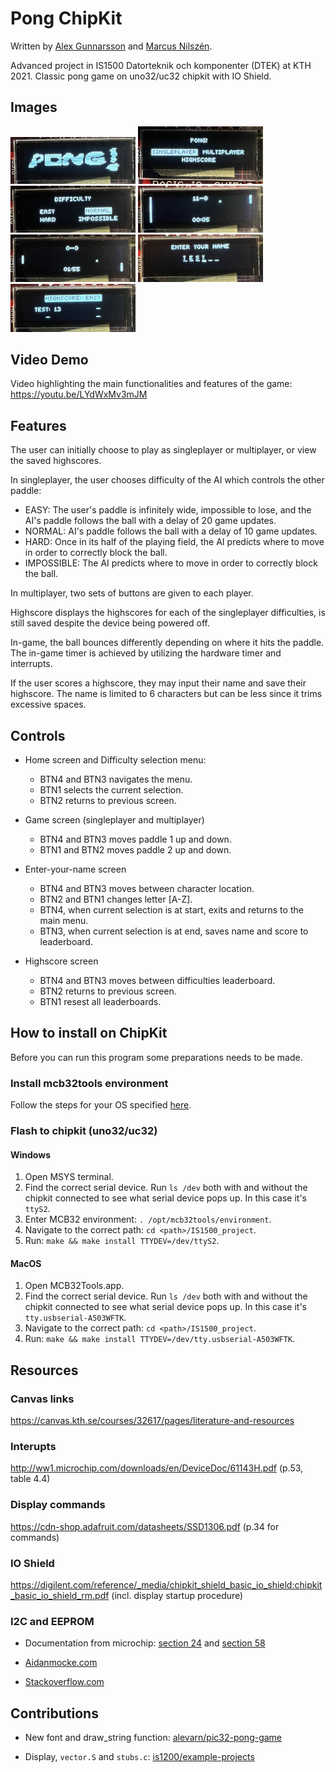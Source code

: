 # Pong ChipKit

Written by [Alex Gunnarsson](https://github.com/alexarne) and [Marcus Nilszén](https://github.com/mebn).

Advanced project in IS1500 Datorteknik och komponenter (DTEK) at KTH 2021. Classic pong game on uno32/uc32 chipkit with IO Shield.

## Images

<p float="left">
 <img src="images/loading.png" width="200">
 <img src="images/menu.png" width="200">
 <img src="images/difficulty.png" width="200">
 <img src="images/easy.png" width="200">
 <img src="images/normal.png" width="200">
 <img src="images/name_input.png" width="200">
 <img src="images/highscore.png" width="200">
</p>

## Video Demo

Video highlighting the main functionalities and features of the game: https://youtu.be/LYdWxMv3mJM

## Features

The user can initially choose to play as singleplayer or multiplayer, or view the saved highscores.

In singleplayer, the user chooses difficulty of the AI which controls the other paddle:
* EASY: The user's paddle is infinitely wide, impossible to lose, and the AI's paddle follows the ball with a delay of 20 game updates.
* NORMAL: AI's paddle follows the ball with a delay of 10 game updates.
* HARD: Once in its half of the playing field, the AI predicts where to move in order to correctly block the ball.
* IMPOSSIBLE: The AI predicts where to move in order to correctly block the ball.

In multiplayer, two sets of buttons are given to each player. 

Highscore displays the highscores for each of the singleplayer difficulties, is still saved despite the device being powered off.

In-game, the ball bounces differently depending on where it hits the paddle. The in-game timer is achieved by utilizing the hardware timer and interrupts.

If the user scores a highscore, they may input their name and save their highscore. The name is limited to 6 characters but can be less since it trims excessive spaces.

## Controls

* Home screen and Difficulty selection menu:
  * BTN4 and BTN3 navigates the menu.
  * BTN1 selects the current selection.
  * BTN2 returns to previous screen.
* Game screen (singleplayer and multiplayer)
  * BTN4 and BTN3 moves paddle 1 up and down.
  * BTN1 and BTN2 moves paddle 2 up and down.
* Enter-your-name screen
  * BTN4 and BTN3 moves between character location.
  * BTN2 and BTN1 changes letter [A-Z].
  * BTN4, when current selection is at start, exits and returns to the main menu.
  * BTN3, when current selection is at end, saves name and score to leaderboard.

* Highscore screen
  * BTN4 and BTN3 moves between difficulties leaderboard.
  * BTN2 returns to previous screen.
  * BTN1 resest all leaderboards.

## How to install on ChipKit

Before you can run this program some preparations needs to be made.

### Install mcb32tools environment

Follow the steps for your OS specified [here](https://github.com/is1200-example-projects/mcb32tools/releases/).

### Flash to chipkit (uno32/uc32)

#### Windows

1. Open MSYS terminal.
1. Find the correct serial device. Run `ls /dev` both with and without the chipkit connected to see what serial device pops up. In this case it's `ttyS2`.
1. Enter MCB32 environment: `. /opt/mcb32tools/environment`.
1. Navigate to the correct path: `cd <path>/IS1500_project`.
1. Run: `make && make install TTYDEV=/dev/ttyS2`.

#### MacOS

1. Open MCB32Tools.app.
1. Find the correct serial device. Run `ls /dev` both with and without the chipkit connected to see what serial device pops up. In this case it's `tty.usbserial-A503WFTK`.
1. Navigate to the correct path: `cd <path>/IS1500_project`.
1. Run: `make && make install TTYDEV=/dev/tty.usbserial-A503WFTK`.

## Resources

### Canvas links
https://canvas.kth.se/courses/32617/pages/literature-and-resources

### Interupts
http://ww1.microchip.com/downloads/en/DeviceDoc/61143H.pdf (p.53, table 4.4)

### Display commands
https://cdn-shop.adafruit.com/datasheets/SSD1306.pdf (p.34 for commands)

### IO Shield
https://digilent.com/reference/_media/chipkit_shield_basic_io_shield:chipkit_basic_io_shield_rm.pdf (incl. display startup procedure)

### I2C and EEPROM
* Documentation from microchip: [section 24](http://ww1.microchip.com/downloads/en/DeviceDoc/61116F.pdf) and [section 58](https://ww1.microchip.com/downloads/en/DeviceDoc/Section%2058.%20Data%20EEPROM_FRM_DS60001341E.pdf)

* [Aidanmocke.com](https://www.aidanmocke.com/blog/2018/11/27/i2c/)

* [Stackoverflow.com](https://stackoverflow.com/questions/54728534/i2c-communication-with-eeprom)

## Contributions

* New font and draw_string function: [alevarn/pic32-pong-game](https://github.com/alevarn/pic32-pong-game)

* Display, `vector.S` and `stubs.c`: [is1200/example-projects](https://github.com/is1200-example-projects/hello-display)
